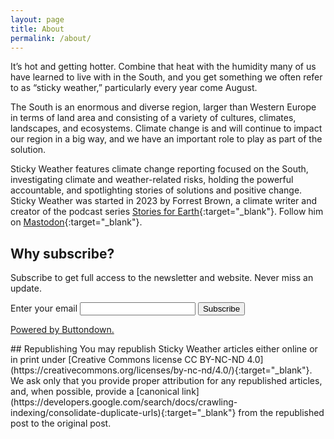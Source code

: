 ```yaml
---
layout: page
title: About
permalink: /about/
---
```


It’s hot and getting hotter. Combine that heat with the humidity many of us have learned to live with in the South, and you get something we often refer to as “sticky weather,” particularly every year come August.

The South is an enormous and diverse region, larger than Western Europe in terms of land area and consisting of a variety of cultures, climates, landscapes, and ecosystems. Climate change is and will continue to impact our region in a big way, and we have an important role to play as part of the solution.

Sticky Weather features climate change reporting focused on the South, investigating climate and weather-related risks, holding the powerful accountable, and spotlighting stories of solutions and positive change. Sticky Weather was started in 2023 by Forrest Brown, a climate writer and creator of the podcast series [Stories for Earth](https://storiesforearth.com/){:target="_blank"}. Follow him on [Mastodon](https://theatl.social/@frrstbrwn){:target="_blank"}.
## Why subscribe?
Subscribe to get full access to the newsletter and website. Never miss an update.
<form
  action="https://buttondown.email/api/emails/embed-subscribe/stickyweather"
  method="post"
  target="popupwindow"
  onsubmit="window.open('https://buttondown.email/stickyweather', 'popupwindow')"
  class="embeddable-buttondown-form"
>
  <label for="bd-email">Enter your email</label>
  <input type="email" name="email" id="bd-email" />
  
  <input type="submit" value="Subscribe" />
  <p>
    <a href="https://buttondown.email/refer/stickyweather" target="_blank">Powered by Buttondown.</a>
  </p>
</form>
## Republishing
You may republish Sticky Weather articles either online or in print under [Creative Commons license CC BY-NC-ND 4.0](https://creativecommons.org/licenses/by-nc-nd/4.0/){:target="_blank"}. We ask only that you provide proper attribution for any republished articles, and, when possible, provide a [canonical link](https://developers.google.com/search/docs/crawling-indexing/consolidate-duplicate-urls){:target="_blank"} from the republished post to the original post.